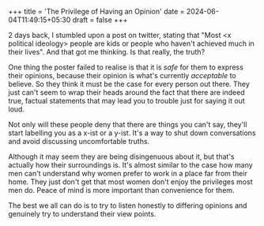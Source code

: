 +++
title = 'The Privilege of Having an Opinion'
date = 2024-06-04T11:49:15+05:30
draft = false
+++

2 days back, I stumbled upon a post on twitter, stating that "Most \<x political ideology> people are kids or people who haven't achieved much in their lives". And that got me thinking. Is that really, the truth?

One thing the poster failed to realise is that it is *safe* for them to express their opinions, because their opinion is what's currently *acceptable* to believe. So they think it must be the case for every person out there. They just can't seem to wrap their heads around the fact that there are indeed true, factual statements that may lead you to trouble just for saying it out loud.

Not only will these people deny that there are things you can't say, they'll start labelling you as a x-ist or a y-ist. It's a way to shut down conversations and avoid discussing uncomfortable truths.

Although it may seem they are being disingenuous about it, but that's actually how their surroundings is. It's almost similar to the case how many men can't understand why women prefer to work in a place far from their home. They just don't get that most women don't enjoy the privileges most men do. Peace of mind is more important than convenience for them.

The best we all can do is to try to listen honestly to differing opinions and genuinely try to understand their view points.